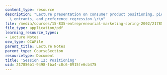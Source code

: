 ```yaml
---
content_type: resource
description: "Lecture presentation on consumer product positioning, pioneers, late\
  \ entrants, and preference regression.\r\n"
file: /media/courses/15-835-entrepreneurial-marketing-spring-2002/217856b19498fba4c0c60915fe6cb475_session12.pdf
file_type: application/pdf
learning_resource_types:
- Lecture Notes
ocw_type: OCWFile
parent_title: Lecture Notes
parent_type: CourseSection
resourcetype: Document
title: 'Session 12: Positioning'
uid: 217856b1-9498-fba4-c0c6-0915fe6cb475
---
```

